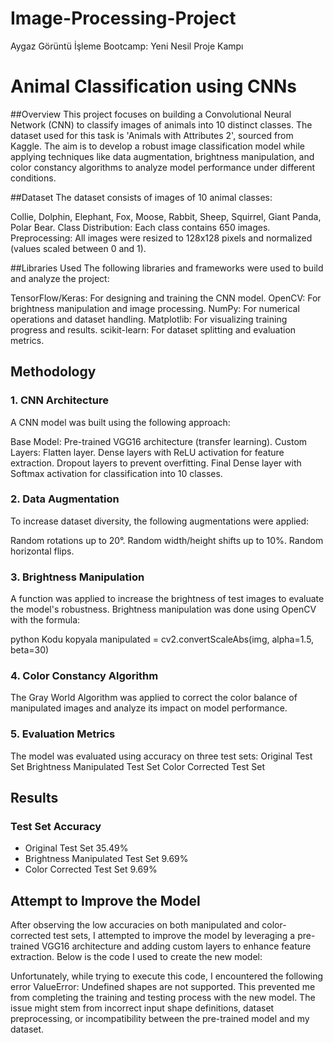 # Image-Processing-Project
Aygaz Görüntü İşleme Bootcamp: Yeni Nesil Proje Kampı

# Animal Classification using CNNs
##Overview
This project focuses on building a Convolutional Neural Network (CNN) to classify images of animals into 10 distinct classes. The dataset used for this task is 'Animals with Attributes 2', sourced from Kaggle. The aim is to develop a robust image classification model while applying techniques like data augmentation, brightness manipulation, and color constancy algorithms to analyze model performance under different conditions.


##Dataset
The dataset consists of images of 10 animal classes:

Collie, Dolphin, Elephant, Fox, Moose, Rabbit, Sheep, Squirrel, Giant Panda, Polar Bear.
Class Distribution: Each class contains 650 images.
Preprocessing: All images were resized to 128x128 pixels and normalized (values scaled between 0 and 1).


##Libraries Used
The following libraries and frameworks were used to build and analyze the project:

TensorFlow/Keras: For designing and training the CNN model.
OpenCV: For brightness manipulation and image processing.
NumPy: For numerical operations and dataset handling.
Matplotlib: For visualizing training progress and results.
scikit-learn: For dataset splitting and evaluation metrics.


## Methodology
### 1. CNN Architecture
A CNN model was built using the following approach:

Base Model: Pre-trained VGG16 architecture (transfer learning).
Custom Layers:
Flatten layer.
Dense layers with ReLU activation for feature extraction.
Dropout layers to prevent overfitting.
Final Dense layer with Softmax activation for classification into 10 classes.


### 2. Data Augmentation
To increase dataset diversity, the following augmentations were applied:

Random rotations up to 20°.
Random width/height shifts up to 10%.
Random horizontal flips.


### 3. Brightness Manipulation
A function was applied to increase the brightness of test images to evaluate the model's robustness. Brightness manipulation was done using OpenCV with the formula:

python
Kodu kopyala
manipulated = cv2.convertScaleAbs(img, alpha=1.5, beta=30)


### 4. Color Constancy Algorithm
The Gray World Algorithm was applied to correct the color balance of manipulated images and analyze its impact on model performance.

### 5. Evaluation Metrics
The model was evaluated using accuracy on three test sets:
Original Test Set
Brightness Manipulated Test Set
Color Corrected Test Set

## Results
### Test Set	Accuracy
* Original Test Set	35.49%
* Brightness Manipulated Test Set	9.69%
* Color Corrected Test Set	9.69%

## Attempt to Improve the Model
After observing the low accuracies on both manipulated and color-corrected test sets, I attempted to improve the model by leveraging a pre-trained VGG16 architecture and adding custom layers to enhance feature extraction. Below is the code I used to create the new model:

Unfortunately, while trying to execute this code, I encountered the following error
ValueError: Undefined shapes are not supported.
This prevented me from completing the training and testing process with the new model. The issue might stem from incorrect input shape definitions, dataset preprocessing, or incompatibility between the pre-trained model and my dataset.

